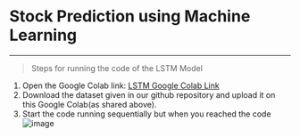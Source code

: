# Stock Prediction using Machine Learning

---
> Steps for running the code of the LSTM Model
1) Open the Google Colab link: [LSTM Google Colab Link](https://colab.research.google.com/drive/1SYQufuY71rBbWgLw56ykVJkEpUj8P5kb)
2) Download the dataset given in our github repository and upload it on this Google Colab(as shared above).
3) Start the code running sequentially but when you reached the code
    ![image](https://github.com/ShreyasHonrao/Computational-Intelligence-Project/assets/99578509/246b0bc0-4d53-4974-abc5-4bdcc5346b04)
   
   

